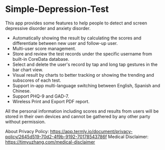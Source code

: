 # Simple-Depression-Test
This app provides some features to help people to detect and screen depressive disorder and anxiety disorder. 
- Automatically showing the result by calculating the scores and differentiate between new user and follow-up user. 
- Multi-user score management.
- Store and review the test records under the specific username from built-in CoreData database.
- Select and delete the user's record by tap and long tap gestures in the bar chart view.
- Visual result by charts to better tracking or showing the trending and subscores of each test.
- Support in-app multi-language switching between English, Spanish and Chinese.
- Support PHQ-9 and GAD-7.
- Wireless Print and Export PDF report.

All the personal information including scores and results from users will be stored in their own devices and cannot be gathered by any other party without permission.

About Privacy Policy: https://app.termly.io/document/privacy-policy/2645d519-70d2-4f9b-9192-70178543786f
Medical Disclaimer: https://timyuzhang.com/medical-disclaimer
